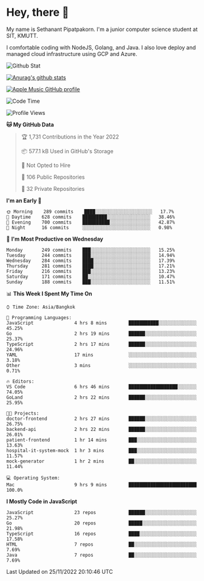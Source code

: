 # Hey, there 🙌
My name is Sethanant Pipatpakorn. I'm a junior computer science student at SIT, KMUTT.

I comfortable coding with NodeJS, Golang, and Java. I also love deploy and managed cloud infrastructure using GCP and Azure.

![Github Stat](https://github-profile-summary-cards.vercel.app/api/cards/profile-details?username=thetkpark&theme=dracula)

[![Anurag's github stats](https://github-readme-stats.vercel.app/api?username=thetkpark&count_private=true&show_icons=true&theme=tokyonight)](https://github.com/anuraghazra/github-readme-stats)

[![Apple Music GitHub profile](https://apple-music-github-profile.rayriffy.com/theme/light.svg?uid=000347.6120fcbefcb74cd59d65c108cc315787.1333)](https://github.com/rayriffy/apple-music-github-profile)

<!--START_SECTION:waka-->
![Code Time](http://img.shields.io/badge/Code%20Time-940%20hrs%2010%20mins-blue)

![Profile Views](http://img.shields.io/badge/Profile%20Views-9-blue)

**🐱 My GitHub Data** 

> 🏆 1,731 Contributions in the Year 2022
 > 
> 📦 577.1 kB Used in GitHub's Storage 
 > 
> 🚫 Not Opted to Hire
 > 
> 📜 106 Public Repositories 
 > 
> 🔑 32 Private Repositories  
 > 
**I'm an Early 🐤** 

```text
🌞 Morning    289 commits    ████░░░░░░░░░░░░░░░░░░░░░   17.7% 
🌆 Daytime    628 commits    █████████░░░░░░░░░░░░░░░░   38.46% 
🌃 Evening    700 commits    ██████████░░░░░░░░░░░░░░░   42.87% 
🌙 Night      16 commits     ░░░░░░░░░░░░░░░░░░░░░░░░░   0.98%

```
📅 **I'm Most Productive on Wednesday** 

```text
Monday       249 commits    ███░░░░░░░░░░░░░░░░░░░░░░   15.25% 
Tuesday      244 commits    ███░░░░░░░░░░░░░░░░░░░░░░   14.94% 
Wednesday    284 commits    ████░░░░░░░░░░░░░░░░░░░░░   17.39% 
Thursday     281 commits    ████░░░░░░░░░░░░░░░░░░░░░   17.21% 
Friday       216 commits    ███░░░░░░░░░░░░░░░░░░░░░░   13.23% 
Saturday     171 commits    ██░░░░░░░░░░░░░░░░░░░░░░░   10.47% 
Sunday       188 commits    ███░░░░░░░░░░░░░░░░░░░░░░   11.51%

```


📊 **This Week I Spent My Time On** 

```text
⌚︎ Time Zone: Asia/Bangkok

💬 Programming Languages: 
JavaScript               4 hrs 8 mins        ███████████░░░░░░░░░░░░░░   45.25% 
Go                       2 hrs 19 mins       ██████░░░░░░░░░░░░░░░░░░░   25.37% 
TypeScript               2 hrs 17 mins       ██████░░░░░░░░░░░░░░░░░░░   24.96% 
YAML                     17 mins             ░░░░░░░░░░░░░░░░░░░░░░░░░   3.18% 
Other                    3 mins              ░░░░░░░░░░░░░░░░░░░░░░░░░   0.71%

🔥 Editors: 
VS Code                  6 hrs 46 mins       ██████████████████░░░░░░░   74.05% 
GoLand                   2 hrs 22 mins       ██████░░░░░░░░░░░░░░░░░░░   25.95%

🐱‍💻 Projects: 
doctor-frontend          2 hrs 27 mins       ██████░░░░░░░░░░░░░░░░░░░   26.75% 
backend-api              2 hrs 22 mins       ██████░░░░░░░░░░░░░░░░░░░   26.01% 
patient-frontend         1 hr 14 mins        ███░░░░░░░░░░░░░░░░░░░░░░   13.63% 
hospital-it-system-mock  1 hr 3 mins         ███░░░░░░░░░░░░░░░░░░░░░░   11.57% 
mock-generator           1 hr 2 mins         ██░░░░░░░░░░░░░░░░░░░░░░░   11.44%

💻 Operating System: 
Mac                      9 hrs 9 mins        █████████████████████████   100.0%

```

**I Mostly Code in JavaScript** 

```text
JavaScript               23 repos            ██████░░░░░░░░░░░░░░░░░░░   25.27% 
Go                       20 repos            █████░░░░░░░░░░░░░░░░░░░░   21.98% 
TypeScript               16 repos            ████░░░░░░░░░░░░░░░░░░░░░   17.58% 
HTML                     7 repos             ██░░░░░░░░░░░░░░░░░░░░░░░   7.69% 
Java                     7 repos             ██░░░░░░░░░░░░░░░░░░░░░░░   7.69%

```



 Last Updated on 25/11/2022 20:10:46 UTC
<!--END_SECTION:waka-->
